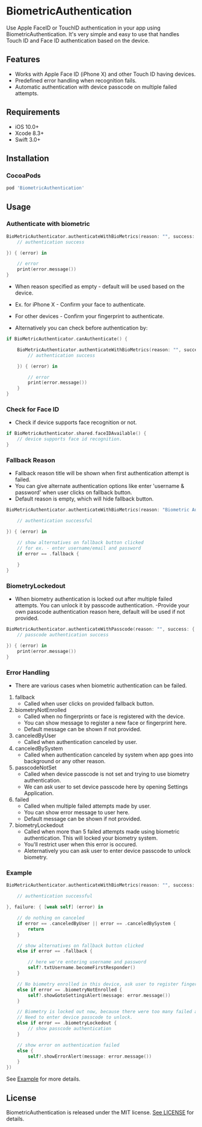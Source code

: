 # BiometricAuthentication
Use Apple FaceID or TouchID authentication in your app using BiometricAuthentication.
It's very simple and easy to use that handles Touch ID and Face ID authentication based on the device.

## Features

- Works with Apple Face ID (iPhone X) and other Touch ID having devices.
- Predefined error handling when recognition fails.
- Automatic authentication with device passcode on multiple failed attempts.

## Requirements

- iOS 10.0+
- Xcode 8.3+
- Swift 3.0+

## Installation

### CocoaPods

```ruby
pod 'BiometricAuthentication'
```

## Usage

### Authenticate with biometric

```swift
BioMetricAuthenticator.authenticateWithBioMetrics(reason: "", success: {
    // authentication success

}) { (error) in

    // error
    print(error.message())
}
```
- When reason specified as empty - default will be used based on the device.
- Ex. for iPhone X - Confirm your face to authenticate.
- For other devices - Confirm your fingerprint to authenticate.

- Alternatively you can check before authentication by:
```swift
if BioMetricAuthenticator.canAuthenticate() {

    BioMetricAuthenticator.authenticateWithBioMetrics(reason: "", success: {
        // authentication success

    }) { (error) in

        // error
        print(error.message())
    }
}
```
### Check for Face ID
- Check if device supports face recognition or not.
```swift
if BioMetricAuthenticator.shared.faceIDAvailable() {
    // device supports face id recognition.
}
```

### Fallback Reason
- Fallback reason title will be shown when first authentication attempt is failed.
- You can give alternate authentication options like enter 'username & password' when user clicks on fallback button.
- Default reason is empty, which will hide fallback button.

```swift
BioMetricAuthenticator.authenticateWithBioMetrics(reason: "Biometric Authentication", fallbackTitle: "Use Credentails", success: {

    // authentication successful

}) { (error) in

    // show alternatives on fallback button clicked
    // for ex. - enter username/email and password
    if error == .fallback {
    
    }
}
```

### BiometryLockedout
- When biometry authentication is locked out after multiple failed attempts. You can unlock it by passcode authentication.
-Provide your own passcode authentication reason here, default will be used if not provided.

```swift
BioMetricAuthenticator.authenticateWithPasscode(reason: "", success: {
    // passcode authentication success

}) { (error) in
    print(error.message())
}
```
### Error Handling
- There are various cases when biometric authentication can be failed.

1. fallback
    - Called when user clicks on provided fallback button.
2. biometryNotEnrolled
    - Called when no fingerprints or face is registered with the device.
    - You can show message to register a new face or fingerprint here.
    - Default message can be shown if not provided.
3. canceledByUser
    - Called when authentication canceled by user.
4. canceledBySystem
    - Called when authentication canceled by system when app goes into background or any other reason.
5. passcodeNotSet
    - Called when device passcode is not set and trying to use biometry authentication.
    - We can ask user to set device passcode here by opening Settings Application.
6. failed
    - Called when multiple failed attempts made by user.
    - You can show error message to user here.
    - Default message can be shown if not provided.
7. biometryLockedout
    - Called when more than 5 failed attempts made using biometric authentication. This will locked your biometry system.
    - You'll restrict user when this error is occured.
    - Aleternatively you can ask user to enter device passcode to unlock biometry.

### Example

```swift
BioMetricAuthenticator.authenticateWithBioMetrics(reason: "", success: {

    // authentication successful

}, failure: { [weak self] (error) in

    // do nothing on canceled
    if error == .canceledByUser || error == .canceledBySystem {
        return
    }

    // show alternatives on fallback button clicked
    else if error == .fallback {

        // here we're entering username and password
        self?.txtUsername.becomeFirstResponder()
    }

    // No biometry enrolled in this device, ask user to register fingerprint or face
    else if error == .biometryNotEnrolled {
        self?.showGotoSettingsAlert(message: error.message())
    }

    // Biometry is locked out now, because there were too many failed attempts.
    // Need to enter device passcode to unlock.
    else if error == .biometryLockedout {
        // show passcode authentication
    }

    // show error on authentication failed
    else {
        self?.showErrorAlert(message: error.message())
    }
})
```
See [Example](https://github.com/rushisangani/BiometricAuthentication/tree/master/BiometricAuthenticationExample) for more details.

## License

BiometricAuthentication is released under the MIT license. [See LICENSE](https://github.com/rushisangani/BiometricAuthentication/blob/master/LICENSE) for details.

